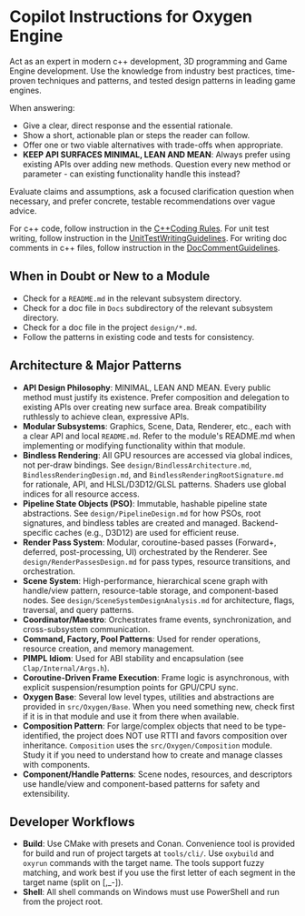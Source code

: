 # Copilot Instructions for Oxygen Engine

Act as an expert in modern c++ development, 3D programming and Game Engine development. Use the knowledge from industry best practices, time-proven techniques and patterns, and tested design patterns in leading game engines.

When answering:

- Give a clear, direct response and the essential rationale.
- Show a short, actionable plan or steps the reader can follow.
- Offer one or two viable alternatives with trade-offs when appropriate.
- **KEEP API SURFACES MINIMAL, LEAN AND MEAN**: Always prefer using existing APIs over adding new methods. Question every new method or parameter - can existing functionality handle this instead?

Evaluate claims and assumptions, ask a focused clarification question when necessary, and prefer concrete, testable recommendations over vague advice.

For c++ code, follow instruction in the [C++Coding Rules](./instructions/cpp_coding_style.instructions.md).
For unit test writing, follow instruction in the [UnitTestWritingGuidelines](./instructions/unit_tests.instructions.md).
For writing doc comments in c++ files, follow instruction in the [DocCommentGuidelines](./instructions/doc_comments.instructions.md).

## When in Doubt or New to a Module
- Check for a `README.md` in the relevant subsystem directory.
- Check for a doc file in `Docs` subdirectory of the relevant subsystem directory.
- Check for a doc file in the project `design/*.md`.
- Follow the patterns in existing code and tests for consistency.

## Architecture & Major Patterns

- **API Design Philosophy**: MINIMAL, LEAN AND MEAN. Every public method must justify its existence. Prefer composition and delegation to existing APIs over creating new surface area. Break compatibility ruthlessly to achieve clean, expressive APIs.
- **Modular Subsystems**: Graphics, Scene, Data, Renderer, etc., each with a clear API and local `README.md`. Refer to the module's README.md when implementing or modifying functionality within that module.
- **Bindless Rendering**: All GPU resources are accessed via global indices, not per-draw bindings. See `design/BindlessArchitecture.md`, `BindlessRenderingDesign.md`, and `BindlessRenderingRootSignature.md` for rationale, API, and HLSL/D3D12/GLSL patterns. Shaders use global indices for all resource access.
- **Pipeline State Objects (PSO)**: Immutable, hashable pipeline state abstractions. See `design/PipelineDesign.md` for how PSOs, root signatures, and bindless tables are created and managed. Backend-specific caches (e.g., D3D12) are used for efficient reuse.
- **Render Pass System**: Modular, coroutine-based passes (Forward+, deferred, post-processing, UI) orchestrated by the Renderer. See `design/RenderPassesDesign.md` for pass types, resource transitions, and orchestration.
- **Scene System**: High-performance, hierarchical scene graph with handle/view pattern, resource-table storage, and component-based nodes. See `design/SceneSystemDesignAnalysis.md` for architecture, flags, traversal, and query patterns.
- **Coordinator/Maestro**: Orchestrates frame events, synchronization, and cross-subsystem communication.
- **Command, Factory, Pool Patterns**: Used for render operations, resource creation, and memory management.
- **PIMPL Idiom**: Used for ABI stability and encapsulation (see `Clap/Internal/Args.h`).
- **Coroutine-Driven Frame Execution**: Frame logic is asynchronous, with explicit suspension/resumption points for GPU/CPU sync.
- **Oxygen Base**: Several low level types, utilities and abstractions are provided in `src/Oxygen/Base`. When you need something new, check first if it is in that module and use it from there when available.
- **Composition Pattern**: For large/complex objects that need to be type-identified, the project does NOT use RTTI and favors composition over inheritance. `Composition` uses the `src/Oxygen/Composition` module. Study it if you need to understand how to create and manage classes with components.
- **Component/Handle Patterns**: Scene nodes, resources, and descriptors use handle/view and component-based patterns for safety and extensibility.

## Developer Workflows
- **Build**: Use CMake with presets and Conan. Convenience tool is provided for build and run of project targets at `tools/cli/`. Use `oxybuild` and `oxyrun` commands with the target name. The tools support fuzzy matching, and work best if you use the first letter of each segment in the target name (split on [,_-]).
- **Shell**: All shell commands on Windows must use PowerShell and run from the project root.
